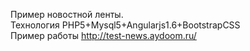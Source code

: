 Пример новостной ленты.
<br>
Технология PHP5+Mysql5+Angularjs1.6+BootstrapCSS
<br>
Пример работы http://test-news.aydoom.ru/
